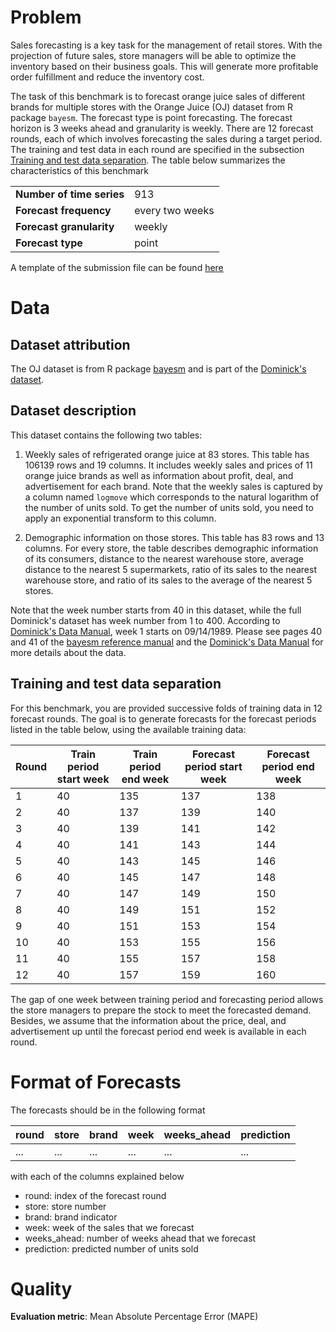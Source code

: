 # Problem

Sales forecasting is a key task for the management of retail stores. With the projection of future sales, store managers will be able to optimize
the inventory based on their business goals. This will generate more profitable order fulfillment and reduce the inventory cost.

The task of this benchmark is to forecast orange juice sales of different brands for multiple stores with the Orange Juice (OJ) dataset from R package
`bayesm`. The forecast type is point forecasting. The forecast horizon is 3 weeks ahead and granularity is weekly. There are 12 forecast rounds, each of
which involves forecasting the sales during a target period. The training and test data in each round are specified in the subsection [Training and test data
separation](#training-and-test-data-separation). The table below summarizes the characteristics of this benchmark

|  |  |
| ----------------------------------- | - |
| **Number of time series**           | 913 |
| **Forecast frequency**   | every two weeks |
| **Forecast granularity**         | weekly |
| **Forecast type**                   | point |

A template of the submission file can be found [here](https://github.com/Microsoft/Forecasting/blob/master/benchmarks/OrangeJuice_Pt_3Weeks_Weekly/sample_submission.csv)

# Data

## Dataset attribution

The OJ dataset is from R package [bayesm](https://cran.r-project.org/web/packages/bayesm/index.html) and is part of the [Dominick's dataset](https://www.chicagobooth.edu/research/kilts/datasets/dominicks).

## Dataset description

This dataset contains the following two tables:

1. Weekly sales of refrigerated orange juice at 83 stores. This table has 106139 rows and 19 columns. It includes weekly sales and prices of 11 orange juice
brands as well as information about profit, deal, and advertisement for each brand. Note that the weekly sales is captured by a column named `logmove` which
corresponds to the natural logarithm of the number of units sold. To get the number of units sold, you need to apply an exponential transform to this column.

2. Demographic information on those stores. This table has 83 rows and 13 columns. For every store, the table describes demographic information of its consumers,
distance to the nearest warehouse store, average distance to the nearest 5 supermarkets, ratio of its sales to the nearest warehouse store, and ratio of its sales
to the average of the nearest 5 stores.

Note that the week number starts from 40 in this dataset, while the full Dominick's dataset has week number from 1 to 400. According to [Dominick's Data Manual](https://www.chicagobooth.edu/-/media/enterprise/centers/kilts/datasets/dominicks-dataset/dominicks-manual-and-codebook_kiltscenter.aspx), week 1 starts on 09/14/1989.
Please see pages 40 and 41 of the [bayesm reference manual](https://cran.r-project.org/web/packages/bayesm/bayesm.pdf) and the [Dominick's Data Manual](https://www.chicagobooth.edu/-/media/enterprise/centers/kilts/datasets/dominicks-dataset/dominicks-manual-and-codebook_kiltscenter.aspx) for more details about the data.


## Training and test data separation

For this benchmark, you are provided successive folds of training data in 12 forecast rounds. The goal is to generate forecasts for the forecast periods listed
in the table below, using the available training data:

| **Round** | **Train period start week** | **Train period end week** | **Forecast period start week** | **Forecast period end week** |
| -------- | --------------- | ------------------ | ------------------------- | ----------------------- |
| 1 | 40 | 135 | 137 | 138 |
| 2 | 40 | 137 | 139 | 140 |
| 3 | 40 | 139 | 141 | 142 |
| 4 | 40 | 141 | 143 | 144 |
| 5 | 40 | 143 | 145 | 146 |
| 6 | 40 | 145 | 147 | 148 |
| 7 | 40 | 147 | 149 | 150 |
| 8 | 40 | 149 | 151 | 152 |
| 9 | 40 | 151 | 153 | 154 |
| 10 | 40 | 153 | 155 | 156 |
| 11 | 40 | 155 | 157 | 158 |
| 12 | 40 | 157 | 159 | 160 |

The gap of one week between training period and forecasting period allows the store managers to prepare the
stock to meet the forecasted demand. Besides, we assume that the information about the price, deal, and advertisement up until the forecast period end week is available in each round.

# Format of Forecasts

The forecasts should be in the following format

| round | store | brand | week | weeks_ahead | prediction |
| --------- | ---------- | ---------- | ---------- | ---------- | ---------- |
| ... | ... | ... | ... | ... | ... |

with each of the columns explained below
* round: index of the forecast round
* store: store number
* brand: brand indicator
* week: week of the sales that we forecast
* weeks_ahead: number of weeks ahead that we forecast
* prediction: predicted number of units sold  



# Quality

**Evaluation metric**: Mean Absolute Percentage Error (MAPE)  
